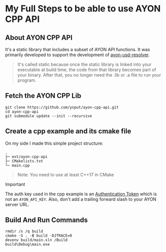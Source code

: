 # My Full Steps to be able to use AYON CPP API 

## About AYON CPP API
It's a static library that includes a subset of AYON API functions. It was primarily developed to support the development of [ayon-usd-resolver](https://github.com/ynput/ayon-usd-resolver).

> It's called static because once the static library is linked into your executable at build time, the code from that library becomes part of your binary. After that, you no longer need the .lib or .a file to run your program.

## Fetch the AYON CPP Lib

```
git clone https://github.com/ynput/ayon-cpp-api.git
cd ayon-cpp-api
git submodule update --init --recursive
```

## Create a cpp example and its cmake file

On my side I made this simple project structure:
```
.
├─ ext/ayon-cpp-api
├─ CMakelists.txt
└─ main.cpp
```
> Note: You need to use at least C++17 in CMake

> [!IMPORTANT]
> The auth key used in the cpp example is an [Authentication Token](https://community.ynput.io/t/ayon-rest-api-guide/1268#get-authentication-token-6) which is not an `AYON_API_KEY`.
> Also, don't add a trailing forward slash to your AYON server URL.


## Build And Run Commands
```
rmdir /s /q build
cmake -S . -B build -DJTRACE=0 
devenv build/main.sln /Build 
build\Debug\main.exe
```
